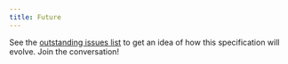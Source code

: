 ```yaml
---
title: Future
---
```


See the [outstanding issues list](https://github.com/getodk/xforms-spec/issues) to get an idea of how this specification will evolve. Join the conversation!
